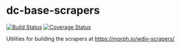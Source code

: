 # dc-base-scrapers

[![Build Status](https://travis-ci.org/wdiv-scrapers/dc-base-scrapers.svg?branch=master)](https://travis-ci.org/wdiv-scrapers/dc-base-scrapers)
[![Coverage Status](https://coveralls.io/repos/github/wdiv-scrapers/dc-base-scrapers/badge.svg?branch=master)](https://coveralls.io/github/wdiv-scrapers/dc-base-scrapers?branch=master)

Utilities for building the scrapers at https://morph.io/wdiv-scrapers/
